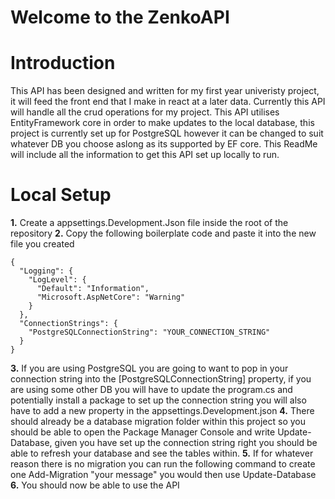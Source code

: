 # Welcome to the ZenkoAPI

# Introduction

This API has been designed and written for my first year univeristy project, it will feed the front end that I make in react at a later data. Currently this API will handle all the crud operations for my project. This API utilises EntityFramework core in order to make updates to the local database, this project is currently set up for PostgreSQL however it can be changed to suit whatever DB you choose aslong as its supported by EF core. This ReadMe will include all the information to get this API set up locally to run. 

# Local Setup 

**1.** Create a appsettings.Development.Json file inside the root of the repository
**2.** Copy the following boilerplate code and paste it into the new file you created

```
{
  "Logging": {
    "LogLevel": {
      "Default": "Information",
      "Microsoft.AspNetCore": "Warning"
    }
  },
  "ConnectionStrings": {
    "PostgreSQLConnectionString": "YOUR_CONNECTION_STRING"
  }
}
```

**3.** If you are using PostgreSQL you are going to want to pop in your connection string into the [PostgreSQLConnectionString] property, if you are using some other DB you will have to update the program.cs and potentially install a package to set up the connection string you will also have to add a new property in the appsettings.Development.json
**4.** There should already be a database migration folder within this project so you should be able to open the Package Manager Console and write Update-Database, given you have set up the connection string right you should be able to refresh your database and see the tables within.
**5.** If for whatever reason there is no migration you can run the following command to create one Add-Migration "your message" you would then use Update-Database
**6.** You should now be able to use the API
